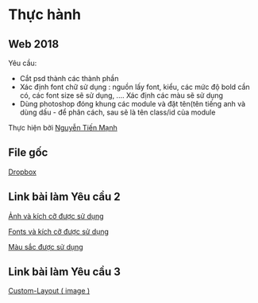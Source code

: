 # **Thực hành**
## **Web 2018**
Yêu cầu: 
- Cắt psd thành các thành phần
-  Xác định font chữ sử dụng : nguồn lấy font, kiểu, các mức độ bold cần có, các font size sẽ sử dụng, .... Xác định các màu sẽ sử dụng
- Dùng photoshop đóng khung các module và đặt tên(tên tiếng anh và dùng dấu - để phân cách, sau sẽ là tên class/id của module

Thực hiện bởi [Nguyễn Tiến Mạnh](https://github.com/tienmanh2208)

## File gốc
[Dropbox](https://www.dropbox.com/sh/mgx4z78ih00y78s/AABbFAhoAznmmu1jIk-49taBa?dl=0)

## Link bài làm Yêu cầu 2

[Ảnh và kích cỡ được sử dụng](https://tienmanh2208.github.io/web2018/images.html)

[Fonts và kích cỡ được sử dụng](https://tienmanh2208.github.io/web2018/fonts.html)

[Màu sắc được sử dụng](https://tienmanh2208.github.io/web2018/colors.html)

## Link bài làm Yêu cầu 3

[Custom-Layout ( image )](https://tienmanh2208.github.io/web2018/images/WaxomHemepage.png)